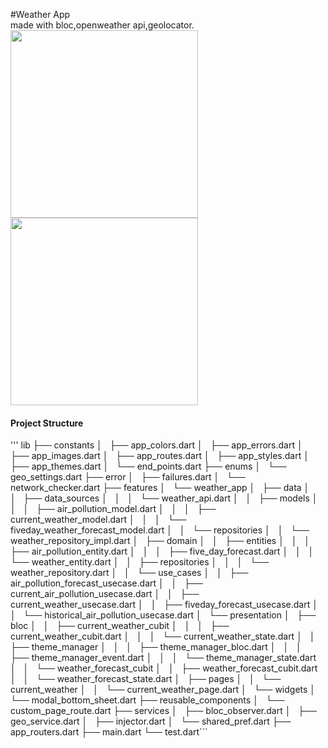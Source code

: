 #Weather App<br>
made with bloc,openweather api,geolocator.
<img src="https://user-images.githubusercontent.com/40795940/198162632-8d5ad6ba-1cb8-4ddc-bf82-7f8c8b560d33.png" width="300">   <img src="https://user-images.githubusercontent.com/40795940/198162635-951ab95c-24d6-4240-b75f-6aee0e0b3b83.png" width="300">

<h4> Project Structure </h4>
'''
lib
├── constants
│   ├── app_colors.dart
│   ├── app_errors.dart
│   ├── app_images.dart
│   ├── app_routes.dart
│   ├── app_styles.dart
│   ├── app_themes.dart
│   └── end_points.dart
├── enums
│   └── geo_settings.dart
├── error
│   ├── failures.dart
│   └── network_checker.dart
├── features
│   └── weather_app
│       ├── data
│       │   ├── data_sources
│       │   │   └── weather_api.dart
│       │   ├── models
│       │   │   ├── air_pollution_model.dart
│       │   │   ├── current_weather_model.dart
│       │   │   └── fiveday_weather_forecast_model.dart
│       │   └── repositories
│       │       └── weather_repository_impl.dart
│       ├── domain
│       │   ├── entities
│       │   │   ├── air_pollution_entity.dart
│       │   │   ├── five_day_forecast.dart
│       │   │   └── weather_entity.dart
│       │   ├── repositories
│       │   │   └── weather_repository.dart
│       │   └── use_cases
│       │       ├── air_pollution_forecast_usecase.dart
│       │       ├── current_air_pollution_usecase.dart
│       │       ├── current_weather_usecase.dart
│       │       ├── fiveday_forecast_usecase.dart
│       │       └── historical_air_pollution_usecase.dart
│       └── presentation
│           ├── bloc
│           │   ├── current_weather_cubit
│           │   │   ├── current_weather_cubit.dart
│           │   │   └── current_weather_state.dart
│           │   ├── theme_manager
│           │   │   ├── theme_manager_bloc.dart
│           │   │   ├── theme_manager_event.dart
│           │   │   └── theme_manager_state.dart
│           │   └── weather_forecast_cubit
│           │       ├── weather_forecast_cubit.dart
│           │       └── weather_forecast_state.dart
│           ├── pages
│           │   └── current_weather
│           │       └── current_weather_page.dart
│           └── widgets
│               └── modal_bottom_sheet.dart
├── reusable_components
│   └── custom_page_route.dart
├── services
│   ├── bloc_observer.dart
│   ├── geo_service.dart
│   ├── injector.dart
│   └── shared_pref.dart
├── app_routers.dart
├── main.dart
└── test.dart```
